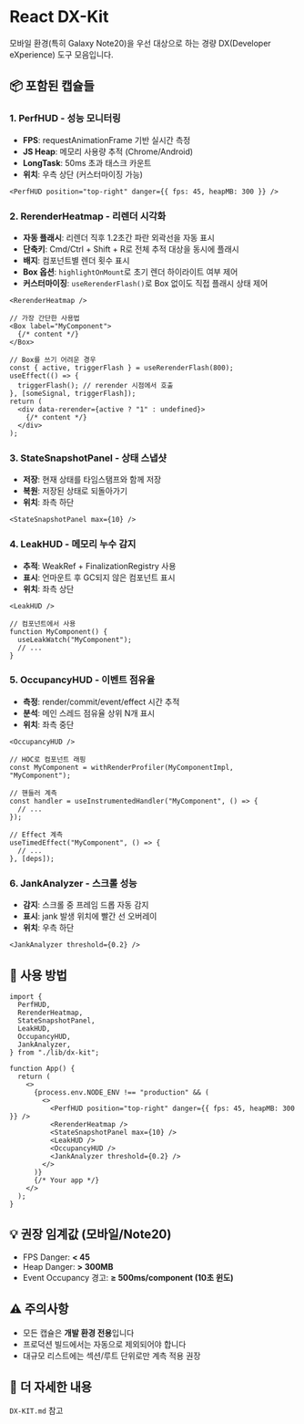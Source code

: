 # React DX-Kit

모바일 환경(특히 Galaxy Note20)을 우선 대상으로 하는 경량 DX(Developer eXperience) 도구 모음입니다.

## 📦 포함된 캡슐들

### 1. PerfHUD - 성능 모니터링
- **FPS**: requestAnimationFrame 기반 실시간 측정
- **JS Heap**: 메모리 사용량 추적 (Chrome/Android)
- **LongTask**: 50ms 초과 태스크 카운트
- **위치**: 우측 상단 (커스터마이징 가능)

```tsx
<PerfHUD position="top-right" danger={{ fps: 45, heapMB: 300 }} />
```

### 2. RerenderHeatmap - 리렌더 시각화
- **자동 플래시**: 리렌더 직후 1.2초간 파란 외곽선을 자동 표시
- **단축키**: Cmd/Ctrl + Shift + R로 전체 추적 대상을 동시에 플래시
- **배지**: 컴포넌트별 렌더 횟수 표시
- **Box 옵션**: `highlightOnMount`로 초기 렌더 하이라이트 여부 제어
- **커스터마이징**: `useRerenderFlash()`로 Box 없이도 직접 플래시 상태 제어

```tsx
<RerenderHeatmap />

// 가장 간단한 사용법
<Box label="MyComponent">
  {/* content */}
</Box>

// Box를 쓰기 어려운 경우
const { active, triggerFlash } = useRerenderFlash(800);
useEffect(() => {
  triggerFlash(); // rerender 시점에서 호출
}, [someSignal, triggerFlash]);
return (
  <div data-rerender={active ? "1" : undefined}>
    {/* content */}
  </div>
);
```

### 3. StateSnapshotPanel - 상태 스냅샷
- **저장**: 현재 상태를 타임스탬프와 함께 저장
- **복원**: 저장된 상태로 되돌아가기
- **위치**: 좌측 하단

```tsx
<StateSnapshotPanel max={10} />
```

### 4. LeakHUD - 메모리 누수 감지
- **추적**: WeakRef + FinalizationRegistry 사용
- **표시**: 언마운트 후 GC되지 않은 컴포넌트 표시
- **위치**: 좌측 상단

```tsx
<LeakHUD />

// 컴포넌트에서 사용
function MyComponent() {
  useLeakWatch("MyComponent");
  // ...
}
```

### 5. OccupancyHUD - 이벤트 점유율
- **측정**: render/commit/event/effect 시간 추적
- **분석**: 메인 스레드 점유율 상위 N개 표시
- **위치**: 좌측 중단

```tsx
<OccupancyHUD />

// HOC로 컴포넌트 래핑
const MyComponent = withRenderProfiler(MyComponentImpl, "MyComponent");

// 핸들러 계측
const handler = useInstrumentedHandler("MyComponent", () => {
  // ...
});

// Effect 계측
useTimedEffect("MyComponent", () => {
  // ...
}, [deps]);
```

### 6. JankAnalyzer - 스크롤 성능
- **감지**: 스크롤 중 프레임 드롭 자동 감지
- **표시**: jank 발생 위치에 빨간 선 오버레이
- **위치**: 우측 하단

```tsx
<JankAnalyzer threshold={0.2} />
```

## 🚀 사용 방법

```tsx
import {
  PerfHUD,
  RerenderHeatmap,
  StateSnapshotPanel,
  LeakHUD,
  OccupancyHUD,
  JankAnalyzer,
} from "./lib/dx-kit";

function App() {
  return (
    <>
      {process.env.NODE_ENV !== "production" && (
        <>
          <PerfHUD position="top-right" danger={{ fps: 45, heapMB: 300 }} />
          <RerenderHeatmap />
          <StateSnapshotPanel max={10} />
          <LeakHUD />
          <OccupancyHUD />
          <JankAnalyzer threshold={0.2} />
        </>
      )}
      {/* Your app */}
    </>
  );
}
```

## 💡 권장 임계값 (모바일/Note20)
- FPS Danger: **< 45**
- Heap Danger: **> 300MB**
- Event Occupancy 경고: **≥ 500ms/component (10초 윈도)**

## ⚠️ 주의사항
- 모든 캡슐은 **개발 환경 전용**입니다
- 프로덕션 빌드에서는 자동으로 제외되어야 합니다
- 대규모 리스트에는 섹션/루트 단위로만 계측 적용 권장

## 📖 더 자세한 내용
`DX-KIT.md` 참고
